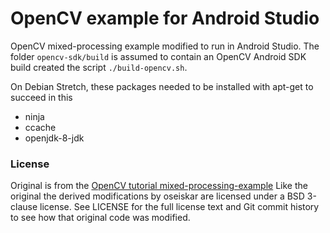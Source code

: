 # OpenCV example for Android Studio

OpenCV mixed-processing example modified to run in Android Studio.
The folder `opencv-sdk/build` is assumed to contain an OpenCV Android SDK build created
the script `./build-opencv.sh`.

On Debian Stretch, these packages needed to be installed with apt-get to succeed in this

 * ninja
 * ccache
 * openjdk-8-jdk

### License

Original is from the [OpenCV tutorial mixed-processing-example](https://github.com/opencv/opencv/tree/2b35c1708b43e2f9e9173c8ee31808214f6ee3e6/samples/android/tutorial-2-mixedprocessing)
Like the original the derived modifications by oseiskar are licensed under a BSD 3-clause license.
See LICENSE for the full license text and Git commit history to see how that original code was modified.